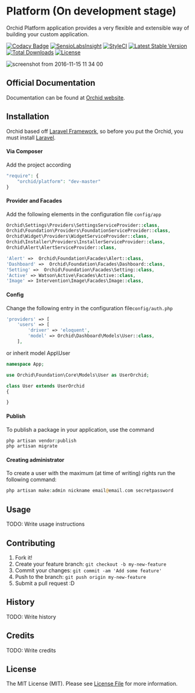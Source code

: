 # Platform (On development stage)
Orchid Platform application provides a very flexible and extensible way of building your custom application.

[![Codacy Badge](https://api.codacy.com/project/badge/Grade/80fc1214b05e441eba471c92fafe2c81)](https://www.codacy.com/app/a-r-t-1-s-t/Platform?utm_source=github.com&amp;utm_medium=referral&amp;utm_content=TheOrchid/Platform&amp;utm_campaign=Badge_Grade)
[![SensioLabsInsight](https://insight.sensiolabs.com/projects/b21bd1a3-da88-45e3-ac22-c2b6e5f0ef0d/mini.png)](https://insight.sensiolabs.com/projects/b21bd1a3-da88-45e3-ac22-c2b6e5f0ef0d)
[![StyleCI](https://styleci.io/repos/73781385/shield?branch=master)](https://styleci.io/repos/73781385)
[![Latest Stable Version](https://poser.pugx.org/orchid/platform/v/stable)](https://packagist.org/packages/orchid/platform)
[![Total Downloads](https://poser.pugx.org/orchid/platform/downloads)](https://packagist.org/packages/orchid/platform)
[![License](https://poser.pugx.org/orchid/platform/license)](https://packagist.org/packages/orchid/platform)

![screenshot from 2016-11-15 11 34 00](https://cloud.githubusercontent.com/assets/5102591/20298551/a273bba0-ab27-11e6-850b-2fa136056453.png)



## Official Documentation

Documentation can be found at [Orchid website](https://theorchid.github.io/Platform/).



## Installation

Orchid based off [Laravel Framework](http://laravel.com), so before you put the Orchid, you must install [Laravel](http://laravel.com).


#### Via Composer

Add the project according
```php
"require": {
    "orchid/platform": "dev-master"
}
```

####  Provider and Facades


Add the following elements in the configuration file `config/app`
```php
Orchid\Settings\Providers\SettingsServiceProvider::class,
Orchid\Foundation\Providers\FoundationServiceProvider::class,
Orchid\Widget\Providers\WidgetServiceProvider::class,
Orchid\Installer\Providers\InstallerServiceProvider::class,
Orchid\Alert\AlertServiceProvider::class,
```

```php
'Alert' =>  Orchid\Foundation\Facades\Alert::class,
'Dashboard' =>  Orchid\Foundation\Facades\Dashboard::class,
'Setting' =>  Orchid\Foundation\Facades\Setting::class,
'Active' => Watson\Active\Facades\Active::class,
'Image' => Intervention\Image\Facades\Image::class,
```


#### Config

Change the following entry in the configuration file`config/auth.php`

```php
'providers' => [
    'users' => [
        'driver' => 'eloquent',
        'model' => Orchid\Dashboard\Models\User::class,
    ],
```

or inherit model App\User

```php
namespace App;

use Orchid\Foundation\Core\Models\User as UserOrchid;

class User extends UserOrchid
{

}

```


#### Publish

To publish a package in your application, use the command
```php
php artisan vendor:publish
php artisan migrate
```


#### Creating administrator


To create a user with the maximum (at time of writing) rights
run the following command:


```php
php artisan make:admin nickname email@email.com secretpassword
```

## Usage

TODO: Write usage instructions

## Contributing

1. Fork it!
2. Create your feature branch: `git checkout -b my-new-feature`
3. Commit your changes: `git commit -am 'Add some feature'`
4. Push to the branch: `git push origin my-new-feature`
5. Submit a pull request :D

## History

TODO: Write history

## Credits

TODO: Write credits

## License

The MIT License (MIT). Please see [License File](LICENSE) for more information.
